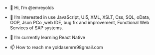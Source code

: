 - 👋 Hi, I’m @emreyolds
- 👀 I’m interested in use JavaScript, UI5, XML, XSLT, Css, SQL, oData, OOP,
Json PCo ,web IDE, bug fix and improvement,
Functional Web Services of SAP systems.

- 🌱 I’m currently learning React Native
- 📫 How to reach me yoldasemre98gmail.com


